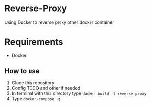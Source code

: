 # Reverse-Proxy

Using Docker to reverse proxy other docker container

# Requirements
* Docker

## How to use
1. Clone this repository
2. Config TODO and other if needed
3. In terminal with this directory type `docker build -t reverse-proxy`
4. Type `docker-compose up`